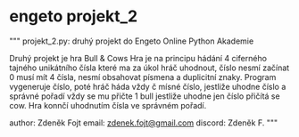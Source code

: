 # engeto projekt_2
"""
projekt_2.py: druhý projekt do Engeto Online Python Akademie

Druhý projekt je hra Bull & Cows 
Hra je na principu hádání 4 ciferného tajného unikátního čísla
které ma za úkol hráč uhodnout, číslo nesmí začínat 0 musí mít 4 čísla, 
nesmí obsahovat písmena a duplicitní znaky. Program vygeneruje číslo, poté hráč
háda vždy č mísné číslo, jestliže uhodne číslo a správné pořadí 
vždy se mu přičte 1 bull jestliže uhodne jen číslo přičítá se cow.
Hra konnčí uhodnutím čísla ve správném pořadí. 

author: Zdeněk Fojt
email: zdenek.fojt@gmail.com
discord: Zdeněk F.
"""
